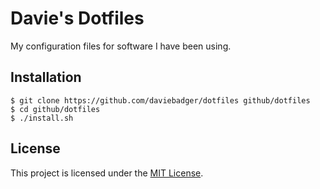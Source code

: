 # Davie's Dotfiles

My configuration files for software I have been using.

## Installation

```
$ git clone https://github.com/daviebadger/dotfiles github/dotfiles
$ cd github/dotfiles
$ ./install.sh
```

## License

This project is licensed under the [MIT License](LICENSE).
